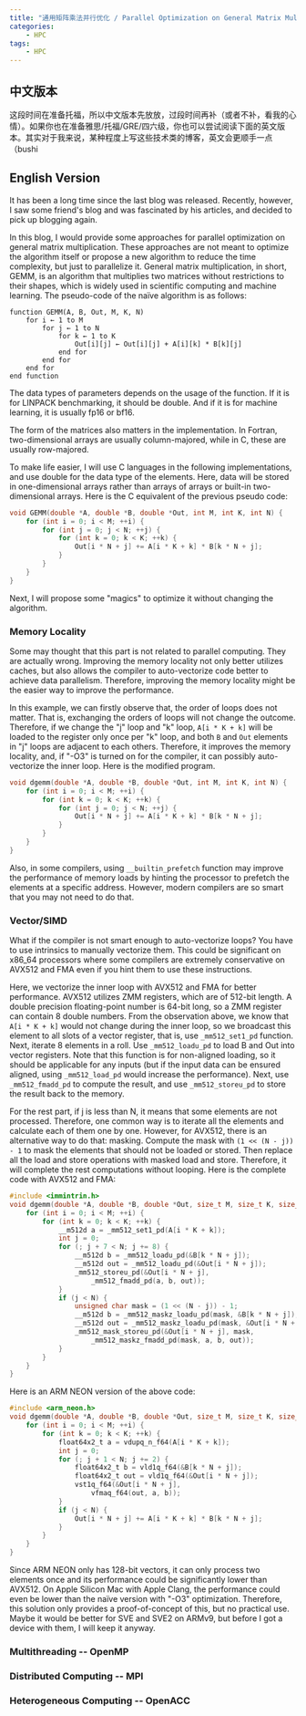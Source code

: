 ```yaml
---
title: "通用矩阵乘法并行优化 / Parallel Optimization on General Matrix Multiplication"
categories:
    - HPC
tags:
    - HPC
---
```


## 中文版本
这段时间在准备托福，所以中文版本先放放，过段时间再补（或者不补，看我的心情）。如果你也在准备雅思/托福/GRE/四六级，你也可以尝试阅读下面的英文版本。其实对于我来说，某种程度上写这些技术类的博客，英文会更顺手一点（bushi

## English Version
It has been a long time since the last blog was released. Recently, however, I saw some friend's blog and was fascinated by his articles, and decided to pick up blogging again. 

In this blog, I would provide some approaches for parallel optimization on general matrix multiplication. These approaches are not meant to optimize the algorithm itself or propose a new algorithm to reduce the time complexity, but just to parallelize it. General matrix multiplication, in short, GEMM, is an algorithm that multiplies two matrices without restrictions to their shapes, which is widely used in scientific computing and machine learning. The pseudo-code of the naïve algorithm is as follows:
```
function GEMM(A, B, Out, M, K, N)
    for i ← 1 to M
        for j ← 1 to N
            for k ← 1 to K
                Out[i][j] ← Out[i][j] + A[i][k] * B[k][j]
            end for
        end for
    end for
end function
```
The data types of parameters depends on the usage of the function. If it is for LINPACK benchmarking, it should be double. And if it is for machine learning, it is usually fp16 or bf16. 

The form of the matrices also matters in the implementation. In Fortran, two-dimensional arrays are usually column-majored, while in C, these are usually row-majored. 

To make life easier, I will use C languages in the following implementations, and use double for the data type of the elements. Here, data will be stored in one-dimensional arrays rather than arrays of arrays or built-in two-dimensional arrays. Here is the C equivalent of the previous pseudo code:
```c
void GEMM(double *A, double *B, double *Out, int M, int K, int N) {
    for (int i = 0; i < M; ++i) {
        for (int j = 0; j < N; ++j) {
            for (int k = 0; k < K; ++k) {
                Out[i * N + j] += A[i * K + k] * B[k * N + j];
            }
        }
    }
}
```

Next, I will propose some "magics" to optimize it without changing the algorithm.

### Memory Locality
Some may thought that this part is not related to parallel computing. They are actually wrong. Improving the memory locality not only better utilizes caches, but also allows the compiler to auto-vectorize code better to achieve data parallelism. Therefore, improving the memory locality might be the easier way to improve the performance. 

In this example, we can firstly observe that, the order of loops does not matter. That is, exchanging the orders of loops will not change the outcome. Therefore, if we change the "j" loop and "k" loop, `A[i * K + k]` will be loaded to the register only once per "k" loop, and both `B` and `Out` elements in "j" loops are adjacent to each others. Therefore, it improves the memory locality, and, if "-O3" is turned on for the compiler, it can possibly auto-vectorize the inner loop. Here is the modified program.

```c
void dgemm(double *A, double *B, double *Out, int M, int K, int N) {
    for (int i = 0; i < M; ++i) {
        for (int k = 0; k < K; ++k) {
            for (int j = 0; j < N; ++j) {
                Out[i * N + j] += A[i * K + k] * B[k * N + j];
            }
        }
    }
}

```

Also, in some compilers, using `__builtin_prefetch` function may improve the performance of memory loads by hinting the processor to prefetch the elements at a specific address. However, modern compilers are so smart that you may not need to do that. 

### Vector/SIMD
What if the compiler is not smart enough to auto-vectorize loops? You have to use intrinsics to manually vectorize them. This could be significant on x86_64 processors where some compilers are extremely conservative on AVX512 and FMA even if you hint them to use these instructions.

Here, we vectorize the inner loop with AVX512 and FMA for better performance. AVX512 utilizes ZMM registers, which are of 512-bit length. A double precision floating-point number is 64-bit long, so a ZMM register can contain 8 double numbers. From the observation above, we know that `A[i * K + k]` would not change during the inner loop, so we broadcast this element to all slots of a vector register, that is, use `_mm512_set1_pd` function. Next, iterate 8 elements in a roll. Use `_mm512_loadu_pd` to load B and Out into vector registers. Note that this function is for non-aligned loading, so it should be applicable for any inputs (but if the input data can be ensured aligned, using `_mm512_load_pd` would increase the performance). Next, use `_mm512_fmadd_pd` to compute the result, and use `_mm512_storeu_pd` to store the result back to the memory.

For the rest part, if j is less than N, it means that some elements are not processed. Therefore, one common way is to iterate all the elements and calculate each of them one by one. However, for AVX512, there is an alternative way to do that: masking. Compute the mask with `(1 << (N - j)) - 1` to mask the elements that should not be loaded or stored. Then replace all the load and store operations with masked load and store. Therefore, it will complete the rest computations without looping.
Here is the complete code with AVX512 and FMA:
```c
#include <immintrin.h>
void dgemm(double *A, double *B, double *Out, size_t M, size_t K, size_t N) {
    for (int i = 0; i < M; ++i) {
        for (int k = 0; k < K; ++k) {
            __m512d a = _mm512_set1_pd(A[i * K + k]);
            int j = 0;
            for (; j + 7 < N; j += 8) {
                __m512d b = _mm512_loadu_pd(&B[k * N + j]);
                __m512d out = _mm512_loadu_pd(&Out[i * N + j]);
                _mm512_storeu_pd(&Out[i * N + j],
                    _mm512_fmadd_pd(a, b, out));
            }
            if (j < N) {
                unsigned char mask = (1 << (N - j)) - 1;
                __m512d b = _mm512_maskz_loadu_pd(mask, &B[k * N + j]);
                __m512d out = _mm512_maskz_loadu_pd(mask, &Out[i * N + j]);
                _mm512_mask_storeu_pd(&Out[i * N + j], mask, 
                    _mm512_maskz_fmadd_pd(mask, a, b, out));
            }
        }
    }
}
```
Here is an ARM NEON version of the above code:
```c
#include <arm_neon.h>
void dgemm(double *A, double *B, double *Out, size_t M, size_t K, size_t N) {
    for (int i = 0; i < M; ++i) {
        for (int k = 0; k < K; ++k) {
            float64x2_t a = vdupq_n_f64(A[i * K + k]);
            int j = 0;
            for (; j + 1 < N; j += 2) {
                float64x2_t b = vld1q_f64(&B[k * N + j]);
                float64x2_t out = vld1q_f64(&Out[i * N + j]);
                vst1q_f64(&Out[i * N + j],
                    vfmaq_f64(out, a, b));
            }
            if (j < N) {
                Out[i * N + j] += A[i * K + k] * B[k * N + j];
            }
        }
    }
}
```
Since ARM NEON only has 128-bit vectors, it can only process two elements once and its performance could be significantly lower than AVX512. On Apple Silicon Mac with Apple Clang, the performance could even be lower than the naïve version with "-O3" optimization. Therefore, this solution only provides a proof-of-concept of this, but no practical use. Maybe it would be better for SVE and SVE2 on ARMv9, but before I got a device with them, I will keep it anyway.

### Multithreading -- OpenMP


### Distributed Computing -- MPI

### Heterogeneous Computing -- OpenACC